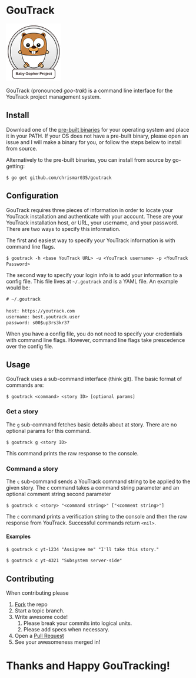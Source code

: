 # GouTrack

[![baby-gopher](https://raw.githubusercontent.com/drnic/babygopher-site/gh-pages/images/babygopher-badge.png)](http://www.babygopher.org)

GouTrack (pronounced _goo-trak_) is a command line interface for the YouTrack
project management system.

## Install

Download one of the [pre-built
binaries](https://github.com/chrismar035/goutrack/releases/latest) for your
operating system and place it in your PATH. If your OS does not have a
pre-built binary, please open an issue and I will make a binary for you, or
follow the steps below to install from source.

Alternatively to the pre-built binaries, you can install from source by
go-getting:

```
$ go get github.com/chrismar035/goutrack
```

## Configuration

GouTrack requires three pieces of information in order to locate your YouTrack
installation and authenticate with your account. These are your YouTrack
installation host, or URL, your username, and your password. There are two ways
to specify this information.

The first and easiest way to specify your YouTrack information is with command
line flags.

```
$ goutrack -h <base YouTrack URL> -u <YouTrack username> -p <YouTrack Password>
```

The second way to specify your login info is to add your information to a config
file. This file lives at `~/.goutrack` and is a YAML file. An example would be:

```
# ~/.goutrack

host: https://youtrack.com
username: best.youtrack.user
password: s00$up3rs3kr37
```

When you have a config file, you do not need to specify your credentials with
command line flags. However, command line flags take prescedence over the
config file.

## Usage

GouTrack uses a sub-command interface (think git). The basic format of commands
are:

```
$ goutrack <command> <story ID> [optional params]
```

### Get a story

The `g` sub-command fetches basic details about at story. There are no optional
params for this command.

```
$ goutrack g <story ID>
```

This command prints the raw response to the console.

### Command a story

The `c` sub-command sends a YouTrack command string to be applied to the given
story. The `c` command takes a command string parameter and an optional comment
string second parameter

```
$ goutrack c <story> "<command string>" ["<comment string>"]
```

The `c` command prints a verification string to the console and then the raw
response from YouTrack. Successful commands return `<nil>`.

#### Examples

```
$ goutrack c yt-1234 "Assignee me" "I'll take this story."
```

```
$ goutrack c yt-4321 "Subsystem server-side"
```

## Contributing

When contributing please

1. [Fork](https://github.com/chrismar035/goutrack/fork) the repo
1. Start a topic branch.
1. Write awesome code!
   1. Please break your commits into logical units.
   1. Please add specs when necessary.
1. Open a [Pull
   Request](https://github.com/chrismar035/goutrack/pulls)
1. See your awesomeness merged in!

# Thanks and Happy GouTracking!
